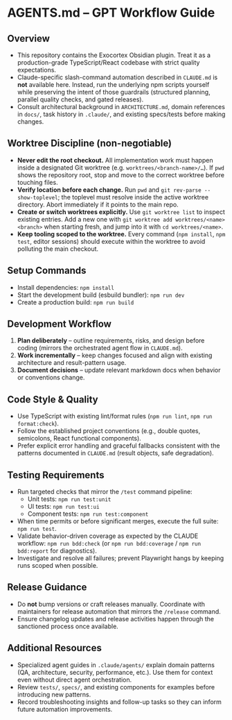 # AGENTS.md – GPT Workflow Guide

## Overview
- This repository contains the Exocortex Obsidian plugin. Treat it as a production-grade TypeScript/React codebase with strict quality expectations.
- Claude-specific slash-command automation described in `CLAUDE.md` is **not** available here. Instead, run the underlying npm scripts yourself while preserving the intent of those guardrails (structured planning, parallel quality checks, and gated releases).
- Consult architectural background in `ARCHITECTURE.md`, domain references in `docs/`, task history in `.claude/`, and existing specs/tests before making changes.

## Worktree Discipline (non-negotiable)
- **Never edit the root checkout.** All implementation work must happen inside a designated Git worktree (e.g. `worktrees/<branch-name>/…`). If `pwd` shows the repository root, stop and move to the correct worktree before touching files.
- **Verify location before each change.** Run `pwd` and `git rev-parse --show-toplevel`; the toplevel must resolve inside the active worktree directory. Abort immediately if it points to the main repo.
- **Create or switch worktrees explicitly.** Use `git worktree list` to inspect existing entries. Add a new one with `git worktree add worktrees/<name> <branch>` when starting fresh, and jump into it with `cd worktrees/<name>`.
- **Keep tooling scoped to the worktree.** Every command (`npm install`, `npm test`, editor sessions) should execute within the worktree to avoid polluting the main checkout.

## Setup Commands
- Install dependencies: `npm install`
- Start the development build (esbuild bundler): `npm run dev`
- Create a production build: `npm run build`

## Development Workflow
1. **Plan deliberately** – outline requirements, risks, and design before coding (mirrors the orchestrated agent flow in `CLAUDE.md`).
2. **Work incrementally** – keep changes focused and align with existing architecture and result-pattern usage.
3. **Document decisions** – update relevant markdown docs when behavior or conventions change.

## Code Style & Quality
- Use TypeScript with existing lint/format rules (`npm run lint`, `npm run format:check`).
- Follow the established project conventions (e.g., double quotes, semicolons, React functional components).
- Prefer explicit error handling and graceful fallbacks consistent with the patterns documented in `CLAUDE.md` (result objects, safe degradation).

## Testing Requirements
- Run targeted checks that mirror the `/test` command pipeline:
  - Unit tests: `npm run test:unit`
  - UI tests: `npm run test:ui`
  - Component tests: `npm run test:component`
- When time permits or before significant merges, execute the full suite: `npm run test`.
- Validate behavior-driven coverage as expected by the CLAUDE workflow: `npm run bdd:check` (or `npm run bdd:coverage` / `npm run bdd:report` for diagnostics).
- Investigate and resolve all failures; prevent Playwright hangs by keeping runs scoped when possible.

## Release Guidance
- Do **not** bump versions or craft releases manually. Coordinate with maintainers for release automation that mirrors the `/release` command.
- Ensure changelog updates and release activities happen through the sanctioned process once available.

## Additional Resources
- Specialized agent guides in `.claude/agents/` explain domain patterns (QA, architecture, security, performance, etc.). Use them for context even without direct agent orchestration.
- Review `tests/`, `specs/`, and existing components for examples before introducing new patterns.
- Record troubleshooting insights and follow-up tasks so they can inform future automation improvements.
